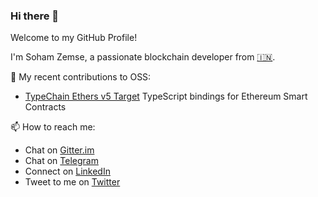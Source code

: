### Hi there 👋

Welcome to my GitHub Profile!

I'm Soham Zemse, a passionate blockchain developer from [🇮🇳](https://en.wikipedia.org/wiki/India).

🌱 My recent contributions to OSS:
- [TypeChain Ethers v5 Target](https://github.com/ethereum-ts/TypeChain/pull/250) TypeScript bindings for Ethereum Smart Contracts

📫 How to reach me:
- Chat on [Gitter.im](https://gitter.im/zemse)
- Chat on [Telegram](https://t.me/zemse)
- Connect on [LinkedIn](https://www.linkedin.com/in/zemse/)
- Tweet to me on [Twitter](https://twitter.com/zemse5)

<!--
**zemse/zemse** is a ✨ _special_ ✨ repository because its `README.md` (this file) appears on your GitHub profile.

Here are some ideas to get you started:

- 🔭 I’m currently working on ...
- 🌱 I’m currently learning ...
- 👯 I’m looking to collaborate on ...
- 🤔 I’m looking for help with ...
- 💬 Ask me about ...
- 📫 How to reach me: ...
- 😄 Pronouns: ...
- ⚡ Fun fact: ...
-->
